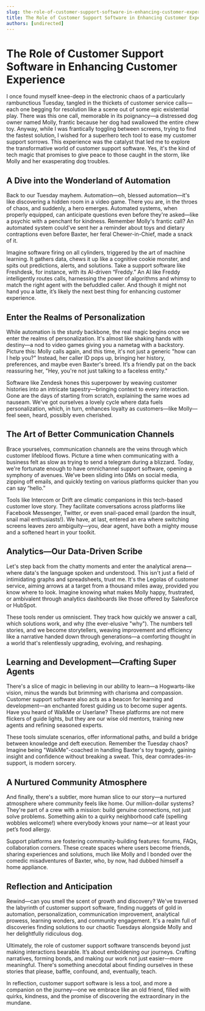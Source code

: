 ```yaml
---
slug: the-role-of-customer-support-software-in-enhancing-customer-experience
title: The Role of Customer Support Software in Enhancing Customer Experience
authors: [undirected]
---
```



# The Role of Customer Support Software in Enhancing Customer Experience

I once found myself knee-deep in the electronic chaos of a particularly rambunctious Tuesday, tangled in the thickets of customer service calls—each one begging for resolution like a scene out of some epic existential play. There was this one call, memorable in its poignancy—a distressed dog owner named Molly, frantic because her dog had swallowed the entire chew toy. Anyway, while I was frantically toggling between screens, trying to find the fastest solution, I wished for a superhero tech tool to ease my customer support sorrows. This experience was the catalyst that led me to explore the transformative world of customer support software. Yes, it's the kind of tech magic that promises to give peace to those caught in the storm, like Molly and her exasperating dog troubles.

## A Dive into the Wonderland of Automation

Back to our Tuesday mayhem. Automation—oh, blessed automation—it's like discovering a hidden room in a video game. There you are, in the throes of chaos, and suddenly, a hero emerges. Automated systems, when properly equipped, can anticipate questions even before they're asked—like a psychic with a penchant for kindness. Remember Molly's frantic call? An automated system could've sent her a reminder about toys and dietary contraptions even before Baxter, her feral Chewer-in-Chief, made a snack of it.

Imagine software firing on all cylinders, triggered by the art of machine learning. It gathers data, chews it up like a cognitive cookie monster, and spits out predictions, alerts, and solutions. Take a support software like Freshdesk, for instance, with its AI-driven “Freddy.” An AI like Freddy intelligently routes calls, harnessing the power of algorithms and whimsy to match the right agent with the befuddled caller. And though it might not hand you a latte, it’s likely the next best thing for enhancing customer experience.

## Enter the Realms of Personalization

While automation is the sturdy backbone, the real magic begins once we enter the realms of personalization. It's almost like shaking hands with destiny—a nod to video games giving you a nametag with a backstory. Picture this: Molly calls again, and this time, it's not just a generic "how can I help you?" Instead, her caller ID pops up, bringing her history, preferences, and maybe even Baxter's breed. It’s a friendly pat on the back reassuring her, "Hey, you're not just talking to a faceless entity."

Software like Zendesk hones this superpower by weaving customer histories into an intricate tapestry—bringing context to every interaction. Gone are the days of starting from scratch, explaining the same woes ad nauseam. We've got ourselves a lovely cycle where data fuels personalization, which, in turn, enhances loyalty as customers—like Molly—feel seen, heard, possibly even cherished.

## The Art of Better Communication Channels

Brace yourselves, communication channels are the veins through which customer lifeblood flows. Picture a time when communicating with a business felt as slow as trying to send a telegram during a blizzard. Today, we're fortunate enough to have omnichannel support software, opening a symphony of avenues. We’ve been sliding into DMs on social media, zipping off emails, and quickly texting on various platforms quicker than you can say “hello.”

Tools like Intercom or Drift are climatic companions in this tech-based customer love story. They facilitate conversations across platforms like Facebook Messenger, Twitter, or even snail-paced email (pardon the insult, snail mail enthusiasts!). We have, at last, entered an era where switching screens leaves zero ambiguity—you, dear agent, have both a mighty mouse and a softened heart in your toolkit.

## Analytics—Our Data-Driven Scribe

Let's step back from the chatty moments and enter the analytical arena—where data's the language spoken and understood. This isn't just a field of intimidating graphs and spreadsheets, trust me. It's the Legolas of customer service, aiming arrows at a target from a thousand miles away, provided you know where to look. Imagine knowing what makes Molly happy, frustrated, or ambivalent through analytics dashboards like those offered by Salesforce or HubSpot.

These tools render us omniscient. They track how quickly we answer a call, which solutions work, and why (the ever-elusive "why"). The numbers tell stories, and we become storytellers, weaving improvement and efficiency like a narrative handed down through generations—a comforting thought in a world that's relentlessly upgrading, evolving, and reshaping.

## Learning and Development—Crafting Super Agents

There's a slice of magic in believing in our ability to learn—a Hogwarts-like vision, minus the wands but brimming with charisma and compassion. Customer support software also acts as a beacon for learning and development—an enchanted forest guiding us to become super agents. Have you heard of WalkMe or Userlane? These platforms are not mere flickers of guide lights, but they are our wise old mentors, training new agents and refining seasoned experts.

These tools simulate scenarios, offer informational paths, and build a bridge between knowledge and deft execution. Remember the Tuesday chaos? Imagine being "WalkMe"-coached in handling Baxter's toy tragedy, gaining insight and confidence without breaking a sweat. This, dear comrades-in-support, is modern sorcery.

## A Nurtured Community Atmosphere

And finally, there's a subtler, more human slice to our story—a nurtured atmosphere where community feels like home. Our million-dollar systems? They're part of a crew with a mission: build genuine connections, not just solve problems. Something akin to a quirky neighborhood café (spelling wobbles welcome!) where everybody knows your name—or at least your pet’s food allergy.

Support platforms are fostering community-building features: forums, FAQs, collaboration corners. These create spaces where users become friends, sharing experiences and solutions, much like Molly and I bonded over the comedic misadventures of Baxter, who, by now, had dubbed himself a home appliance.

## Reflection and Anticipation

Rewind—can you smell the scent of growth and discovery? We've traversed the labyrinth of customer support software, finding nuggets of gold in automation, personalization, communication improvement, analytical prowess, learning wonders, and community engagement. It's a realm full of discoveries finding solutions to our chaotic Tuesdays alongside Molly and her delightfully ridiculous dog.

Ultimately, the role of customer support software transcends beyond just making interactions bearable. It’s about emboldening our journeys. Crafting narratives, forming bonds, and making our work not just easier—more meaningful. There's something anecdotal about finding ourselves in these stories that please, baffle, confound, and, eventually, teach. 

In reflection, customer support software is less a tool, and more a companion on the journey—one we embrace like an old friend, filled with quirks, kindness, and the promise of discovering the extraordinary in the mundane.